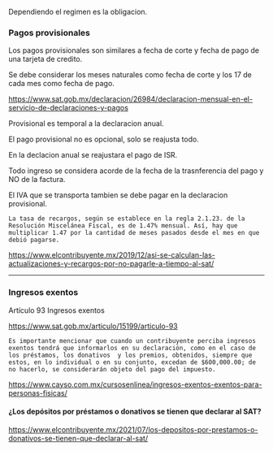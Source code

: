 Dependiendo el regimen es la obligacion.

### Pagos provisionales

Los pagos provisionales son similares a fecha de corte y fecha de pago de una tarjeta de credito.

Se debe considerar los meses naturales como fecha de corte y los 17 de cada mes como fecha de pago.

https://www.sat.gob.mx/declaracion/26984/declaracion-mensual-en-el-servicio-de-declaraciones-y-pagos

Provisional es temporal a la declaracion anual.

El pago provisional no es opcional, solo se reajusta todo.

En la declacion anual se reajustara el pago de ISR.

Todo ingreso se considera acorde de la fecha de la trasnferencia del pago y NO de la factura.

El IVA que se transporta tambien se debe pagar en la declaracion provisional.

`
La tasa de recargos, según se establece en la regla 2.1.23. de la Resolución Miscelánea Fiscal, es de 1.47% mensual. Así, hay que multiplicar 1.47 por la cantidad de meses pasados desde el mes en que debió pagarse.
`

https://www.elcontribuyente.mx/2019/12/asi-se-calculan-las-actualizaciones-y-recargos-por-no-pagarle-a-tiempo-al-sat/

---

### Ingresos exentos

Artículo 93 Ingresos exentos

https://www.sat.gob.mx/articulo/15199/articulo-93


`
Es importante mencionar que cuando un contribuyente perciba ingresos exentos tendrá que informarlos en su declaración, como en el caso de los préstamos, los donativos  y los premios, obtenidos, siempre que estos, en lo individual o en su conjunto, excedan de $600,000.00; de no hacerlo, se considerarán objeto del pago del impuesto.
`

https://www.cayso.com.mx/cursosenlinea/ingresos-exentos-exentos-para-personas-fisicas/


#### ¿Los depósitos por préstamos o donativos se tienen que declarar al SAT?

https://www.elcontribuyente.mx/2021/07/los-depositos-por-prestamos-o-donativos-se-tienen-que-declarar-al-sat/


